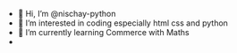 - 👋 Hi, I’m @nischay-python
- 👀 I’m interested in coding especially html css and python
- 🌱 I’m currently learning Commerce with Maths
-

<!---
nischay-python/nischay-python is a ✨ special ✨ repository because its `README.md` (this file) appears on your GitHub profile.
You can click the Preview link to take a look at your changes.
--->
